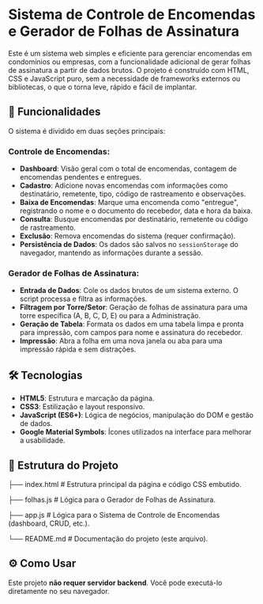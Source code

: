 # Sistema de Controle de Encomendas e Gerador de Folhas de Assinatura

Este é um sistema web simples e eficiente para gerenciar encomendas em condomínios ou empresas, com a funcionalidade adicional de gerar folhas de assinatura a partir de dados brutos. O projeto é construído com HTML, CSS e JavaScript puro, sem a necessidade de frameworks externos ou bibliotecas, o que o torna leve, rápido e fácil de implantar.

## 🚀 Funcionalidades

O sistema é dividido em duas seções principais:

### Controle de Encomendas:
- **Dashboard**: Visão geral com o total de encomendas, contagem de encomendas pendentes e entregues.
- **Cadastro**: Adicione novas encomendas com informações como destinatário, remetente, tipo, código de rastreamento e observações.
- **Baixa de Encomendas**: Marque uma encomenda como "entregue", registrando o nome e o documento do recebedor, data e hora da baixa.
- **Consulta**: Busque encomendas por destinatário, remetente ou código de rastreamento.
- **Exclusão**: Remova encomendas do sistema (requer confirmação).
- **Persistência de Dados**: Os dados são salvos no `sessionStorage` do navegador, mantendo as informações durante a sessão.

### Gerador de Folhas de Assinatura:
- **Entrada de Dados**: Cole os dados brutos de um sistema externo. O script processa e filtra as informações.
- **Filtragem por Torre/Setor**: Geração de folhas de assinatura para uma torre específica (A, B, C, D, E) ou para a Administração.
- **Geração de Tabela**: Formata os dados em uma tabela limpa e pronta para impressão, com campos para nome e assinatura do recebedor.
- **Impressão**: Abra a folha em uma nova janela ou aba para uma impressão rápida e sem distrações.

## 🛠️ Tecnologias

- **HTML5**: Estrutura e marcação da página.
- **CSS3**: Estilização e layout responsivo.
- **JavaScript (ES6+)**: Lógica de negócios, manipulação do DOM e gestão de dados.
- **Google Material Symbols**: Ícones utilizados na interface para melhorar a usabilidade.

## 📁 Estrutura do Projeto

├── index.html # Estrutura principal da página e código CSS embutido.

├── folhas.js # Lógica para o Gerador de Folhas de Assinatura.

├── app.js # Lógica para o Sistema de Controle de Encomendas (dashboard, CRUD, etc.).

└── README.md # Documentação do projeto (este arquivo).

## ⚙️ Como Usar

Este projeto **não requer servidor backend**. Você pode executá-lo diretamente no seu navegador.

